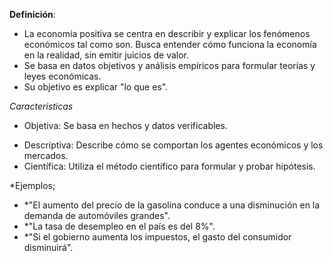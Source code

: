 **Definición**:

- La economía positiva se centra en describir y explicar los fenómenos económicos tal como son. Busca entender cómo funciona la economía en la realidad, sin emitir juicios de valor.
- Se basa en datos objetivos y análisis empíricos para formular teorías y leyes económicas.
- Su objetivo es explicar "lo que es".


*Caracteristicas*

* Objetiva: Se basa en hechos y datos verificables.
- Descriptiva: Describe cómo se comportan los agentes económicos y los mercados.
- Científica: Utiliza el método científico para formular y probar hipótesis.

*Ejemplos; 
- *"El aumento del precio de la gasolina conduce a una disminución en la demanda de automóviles grandes".
- *"La tasa de desempleo en el país es del 8%".
- *"Si el gobierno aumenta los impuestos, el gasto del consumidor disminuirá".
